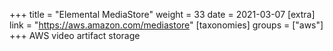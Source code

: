 +++
title = "Elemental MediaStore"
weight = 33
date = 2021-03-07
[extra]
link = "https://aws.amazon.com/mediastore"
[taxonomies]
groups = ["aws"]
+++
AWS video artifact storage

